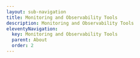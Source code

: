 ```yaml
---
layout: sub-navigation
title: Monitoring and Observability Tools 
description: Monitoring and Observability Tools 
eleventyNavigation:
  key: Monitoring and Observability Tools
  parent: About
  order: 2
---
```

